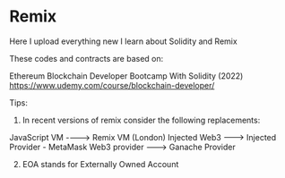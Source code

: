 # Remix
Here I upload everything new I learn about Solidity and Remix

These codes and contracts are based on:

Ethereum Blockchain Developer Bootcamp With Solidity (2022)
https://www.udemy.com/course/blockchain-developer/

Tips:
1) In recent versions of remix consider the following replacements:

JavaScript VM ----> Remix VM (London)
Injected Web3 ---> Injected Provider - MetaMask
Web3 provider ---> Ganache Provider

2) EOA stands for Externally Owned Account

